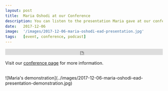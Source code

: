 ```yaml
---
layout: post
title:  Maria Oshodi at our Conference
description: You can listen to the presentation Maria gave at our conference, in our 6th podcast, titled A Brief History of Integrating Description in Theatre by Visually Impaired Artists. 
date:   2017-12-06
image:  '/images/2017-12-06-maria-oshodi-ead-presentation.jpg'
tags:   [event, conference, podcast]
---
```


<iframe title="audio player" width="100%" height="20" scrolling="no" frameborder="no" src="https://w.soundcloud.com/player/?url=https%3A//api.soundcloud.com/tracks/386396861&amp;color=daa95f&amp;inverse=false&amp;auto_false=true&amp;show_user=true"></iframe>

<br>

Visit our [conference page](/conference-on-accessibility-in-film-television-and-interactive-media) for more information.

<br>
![Maria's demonstration](../images/2017-12-06-maria-oshodi-ead-presentation-demonstration.jpg)